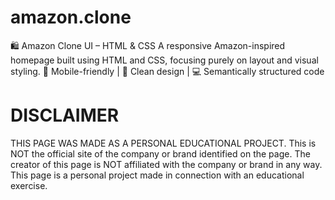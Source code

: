 # amazon.clone
🛍️ Amazon Clone UI – HTML &amp; CSS A responsive Amazon-inspired homepage built using HTML and CSS, focusing purely on layout and visual styling. 📱 Mobile-friendly | 🎨 Clean design | 💻 Semantically structured code

# DISCLAIMER
THIS PAGE WAS MADE AS A PERSONAL EDUCATIONAL PROJECT. This is NOT the official site of the company or brand identified on the page. The creator of this page is NOT affiliated with the company or brand in any way. This page is a personal project made in connection with an educational exercise.
